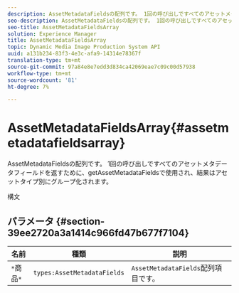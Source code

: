 ```yaml
---
description: AssetMetadataFieldsの配列です。 1回の呼び出しですべてのアセットメタデータフィールドを返すために、getAssetMetadataFieldsで使用され、結果はアセットタイプ別にグループ化されます。
seo-description: AssetMetadataFieldsの配列です。 1回の呼び出しですべてのアセットメタデータフィールドを返すために、getAssetMetadataFieldsで使用され、結果はアセットタイプ別にグループ化されます。
seo-title: AssetMetadataFieldsArray
solution: Experience Manager
title: AssetMetadataFieldsArray
topic: Dynamic Media Image Production System API
uuid: a131b234-83f3-4e3c-afa9-14314e78367f
translation-type: tm+mt
source-git-commit: 97a84e8e7edd3d834ca42069eae7c09c00d57938
workflow-type: tm+mt
source-wordcount: '81'
ht-degree: 7%

---
```



# AssetMetadataFieldsArray{#assetmetadatafieldsarray}

AssetMetadataFieldsの配列です。 1回の呼び出しですべてのアセットメタデータフィールドを返すために、getAssetMetadataFieldsで使用され、結果はアセットタイプ別にグループ化されます。

構文

## パラメータ {#section-39ee2720a3a1414c966fd47b677f7104}

| 名前 | 種類 | 説明 |
|---|---|---|
| `*`商品`*` | `types:AssetMetadataFields` | `AssetMetadataFields`配列項目です。 |

